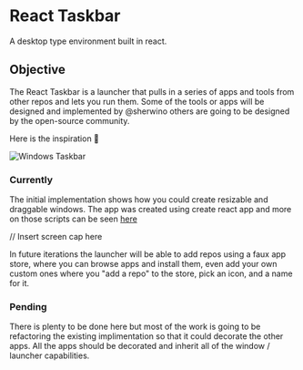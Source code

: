 # React Taskbar 

A desktop type environment built in react.

## Objective

The React Taskbar is a launcher that pulls in a series of apps and tools from other repos and lets you run them. Some of the tools or apps will be designed and implemented by @sherwino others are going to be designed by the open-source community. 

Here is the inspiration 😬

![Windows Taskbar](https://i.gyazo.com/4804e1584ad942efbe7dad29f89142e9.png)

### Currently

The initial implementation shows how you could create resizable and draggable windows. The app was created using create react app and more on those scripts can be seen [here](./docs/cra.md)

// Insert screen cap here

In future iterations the launcher will be able to add repos using a faux app store, where you can browse apps and install them, even add your own custom ones where you "add a repo" to the store, pick an icon, and a name for it.

### Pending

There is plenty to be done here but most of the work is going to be refactoring the existing implimentation so that it could decorate the other apps. All the apps should be decorated and inherit all of the window / launcher capabilities.
